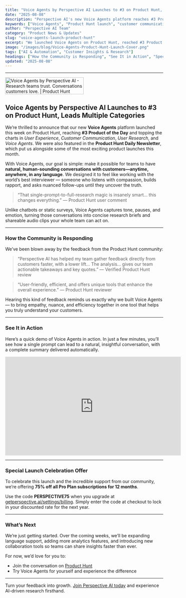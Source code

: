 ```yaml
---
title: "Voice Agents by Perspective AI Launches to #3 on Product Hunt, Leads Multiple Categories"
date: "2025-08-08"
description: "Perspective AI's new Voice Agents platform reaches #3 Product of the Day on Product Hunt, leads multiple categories, and launches with a special 75% off Pro Plan celebration offer."
keywords: ["Voice Agents", "Product Hunt launch", "customer communication", "user research", "AI research tools", "voice AI", "UX research", "customer feedback"]
author: "Perspective AI Team"
category: "Product News & Updates"
slug: "voice-agents-launch-product-hunt"
excerpt: "We launched Voice Agents on Product Hunt, reached #3 Product of the Day, led four categories, and are celebrating with a 75% off Pro Plan subscription offer."
image: "/images/blog/Voice-Agents-Product-Hunt-Launch-Cover.png"
tags: ["AI & Automation", "Customer Insights & Research"]
headings: ["How the Community is Responding", "See It in Action", "Special Launch Celebration Offer", "What’s Next"]
updated: "2025-08-08"
---
```


---

<a href="https://www.producthunt.com/products/perspective-ai?embed=true&utm_source=badge-top-post-badge&utm_medium=badge&utm_source=badge-voice&#0045;agents&#0045;by&#0045;perspective&#0045;ai&#0045;3" target="_blank"><img src="https://api.producthunt.com/widgets/embed-image/v1/top-post-badge.svg?post_id=997628&theme=light&period=daily&t=1754892704386" alt="Voice&#0032;Agents&#0032;by&#0032;Perspective&#0032;AI - Research&#0032;teams&#0032;trust&#0046;&#0032;Conversations&#0032;customers&#0032;love&#0046; | Product Hunt" style="width: 250px; height: 54px;" width="250" height="54" /></a>

## Voice Agents by Perspective AI Launches to #3 on Product Hunt, Leads Multiple Categories  

We’re thrilled to announce that our new **Voice Agents** platform launched this week on Product Hunt, reaching **#3 Product of the Day** and topping the charts in *User Experience*, *Customer Communication*, *User Research*, and *Voice Agents*. We were also featured in the **Product Hunt Daily Newsletter**, which put us alongside some of the most exciting product launches this month.  

With Voice Agents, our goal is simple: make it possible for teams to have **natural, human-sounding conversations with customers—anytime, anywhere, in any language**. We designed it to feel like working with the world’s best interviewer — someone who listens with compassion, builds rapport, and asks nuanced follow-ups until they uncover the truth.  

> “That single-prompt-to-full-research magic is insanely smart… this changes everything.” — Product Hunt user comment  

Unlike chatbots or static surveys, Voice Agents captures tone, pauses, and emotion, turning those conversations into concise research briefs and shareable audio clips your whole team can act on.  

---

### How the Community is Responding  

We’ve been blown away by the feedback from the Product Hunt community:  

> “Perspective AI has helped my team gather feedback directly from customers faster, with a lower lift… The analysis… gives our team actionable takeaways and key quotes.” — Verified Product Hunt review  

> “User-friendly, efficient, and offers unique tools that enhance the overall experience.” — Product Hunt reviewer  

Hearing this kind of feedback reminds us exactly why we built Voice Agents — to bring empathy, nuance, and efficiency together in one tool that helps you truly understand your customers.  

---

### See It in Action  

Here’s a quick demo of Voice Agents in action. In just a few minutes, you’ll see how a single prompt can lead to a natural, insightful conversation, with a complete summary delivered automatically.

<iframe width="560" height="315" src="https://www.youtube.com/embed/WMFBAr4NlGs?si=vco4j1Ys-xkeTIGT" title="YouTube video player" frameborder="0" allow="accelerometer; autoplay; clipboard-write; encrypted-media; gyroscope; picture-in-picture; web-share" referrerpolicy="strict-origin-when-cross-origin" allowfullscreen></iframe>

---

### Special Launch Celebration Offer  

To celebrate this launch and the incredible support from our community, we’re offering **75% off all Pro Plan subscriptions for 12 months**.  

Use the code **PERSPECTIVE75** when you upgrade at [getperspective.ai/settings/billing](https://getperspective.ai/settings/billing). Simply enter the code at checkout to lock in your discounted rate for the next year.  

---

### What’s Next  

We’re just getting started. Over the coming weeks, we’ll be expanding language support, adding more analytics features, and introducing new collaboration tools so teams can share insights faster than ever.  

For now, we’d love for you to:  
- Join the conversation on [Product Hunt](https://www.producthunt.com/products/perspective-ai/launches/voice-agents-by-perspective-ai-3)  
- Try Voice Agents for yourself and experience the difference  

---

Turn your feedback into growth. [Join Perspective AI today](https://getperspective.ai/signup?utm_source=blog&utm_content=voice-agents-launch) and experience AI-driven research firsthand.
